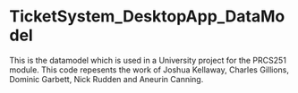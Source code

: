 # TicketSystem_DesktopApp_DataModel

This is the datamodel which is used in a University project for the PRCS251 module. This code repesents the work of Joshua Kellaway, Charles Gillions, Dominic Garbett, Nick Rudden and Aneurin Canning.
